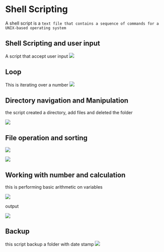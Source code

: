 # Shell Scripting
A shell script is a `text file that contains a sequence of commands for a UNIX-based operating system`

## Shell Scripting and user input

A script that accept user input
![](img/01.user_input.png)

## Loop
This is iterating over a number
![](img/02.iteration.png)

## Directory navigation and Manipulation

the script created a directory, add files and deleted the folder

![](img/04.createDirectory.png)

## File operation and sorting

![](img/05.sort_a.png)

![](img/05.sort_b.png)

## Working with number and calculation

this is performing basic arithmetic on variables

![](img/06.calculation.png)

output

![](img/06.calculation2.png)

## Backup

this script backup a folder with date stamp
![](img/07.backup.png)
